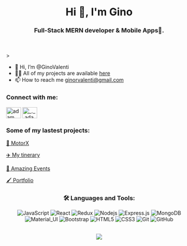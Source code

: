 <h1 align="center">Hi 👋, I'm Gino</h1>
<h3 align="center">Full-Stack MERN developer & Mobile Apps🌟.</h3>
<br>
<br>
>






<div align=left>
  
- 👋 Hi, I’m @GinoValenti 
- 👨‍💻 All of my projects are available <a href="https://github.com/GinoValenti?tab=repositories "> here </a>
- 📫 How to reach me ginorvalenti@gmail.com
  <br>
</div>
<h3 align="left">Connect with me:</h3>

<p align="left">
  <a href="https://www.linkedin.com/in/gino-valenti-a70b04234/" target="blank"><img align="center"
      src="https://raw.githubusercontent.com/rahuldkjain/github-profile-readme-generator/master/src/images/icons/Social/linked-in-alt.svg"
      alt="adam pithewan" height="30" width="40" /></a>
  <a href="https://www.instagram.com/ginoromanvalenti/" target="blank"><img align="center"
      src="https://raw.githubusercontent.com/rahuldkjain/github-profile-readme-generator/master/src/images/icons/Social/instagram.svg"
      alt="_._.adam._" height="30" width="40" /></a>
  

</p>



<h3 align="left">Some of my lastest projects:</h3>

<a href="https://motorx.vercel.app/">🚗 MotorX </a>

<a href="https://mytinerary-netrunners.vercel.app/">✈️ My tinerary </a>

<a align="center" href="https://ginovalenti.github.io/amazing-events/">🎉 Amazing Events </a>

<a align="center" href="https://gino-valenti-portfolio.vercel.app/">🖌️ Portfolio </a>
<div align="center">

  <h3 align="center" > 🛠️ Languages and Tools:</h3>
 
![JavaScript](https://img.shields.io/badge/-JavaScript-black?style=flat-square&logo=javascript)
![React](https://img.shields.io/badge/-React-black?style=flat-square&logo=react)
![Redux](https://img.shields.io/badge/-Redux-black?style=flat-square&logo=Redux)
![Nodejs](https://img.shields.io/badge/-Nodejs-black?style=flat-square&logo=Node.js)
![Express.js](https://img.shields.io/badge/-Express-black?style=flat-square&logo=expressjs)
![MongoDB](https://img.shields.io/badge/-MongoDB-black?style=flat-square&logo=mongodb)
![Material_UI](https://img.shields.io/badge/-Material_UI-black?style=flat-square&logo=material-ui)
![Bootstrap](https://img.shields.io/badge/-Bootstrap-black?style=flat-square&logo=bootstrap)
![HTML5](https://img.shields.io/badge/-HTML5-black?style=flat-square&logo=html5&logoColor=white)
![CSS3](https://img.shields.io/badge/-CSS3-black?style=flat-square&logo=css3)
![Git](https://img.shields.io/badge/-Git-black?style=flat-square&logo=git)
![GitHub](https://img.shields.io/badge/-GitHub-black?style=flat-square&logo=github)


</div>

<br>


  <div align="center"> <img src="https://komarev.com/ghpvc/?username=GinoValenti"></img> </div>










<!---
GinoValenti/GinoValenti is a ✨ special ✨ repository because its `README.md` (this file) appears on your GitHub profile.
You can click the Preview link to take a look at your changes.
--->
